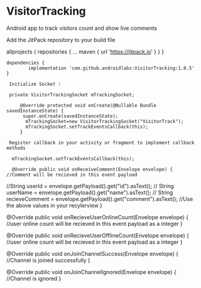 # VisitorTracking
Android app to track visitors count and show live comments

Add the JitPack repository to your build file

allprojects {
		repositories {
			...
			maven { url 'https://jitpack.io' }
		}
	}
	
	dependencies {
	        implementation 'com.github.androidlabz:VisitorTracking:1.0.5'
	}
	
	 Initialize Socket :
	
	 private VisitorTrackingSocket mTrackingSocket;

         @Override protected void onCreate(@Nullable Bundle savedInstanceState) {
          super.onCreate(savedInstanceState);
           mTrackingSocket=new VisitorTrackingSocket("VisitorTrack");
           mTrackingSocket.setTrackEventsCallback(this);
         }
	 
	 Register callback in your activity or fragment to implement callback methods
	 
	  mTrackingSocket.setTrackEventsCallback(this);
	  
	  @Override public void onReceiveComment(Envelope envelope) {
    //Comment will be recieved in this event payload
   //String  userId = envelope.getPayload().get("id").asText();
  // String userName = envelope.getPayload().get("name").asText();
  // String recieveComment = envelope.getPayload().get("comment").asText();
   //Use the above values in your recylerview
  }

  @Override public void onRecieveUserOnlineCount(Envelope envelope) {
    //user online count will be recieved in this event payload as a integer
  }

  @Override public void onRecieveUserOfflineCount(Envelope envelope) {
    //user online count will be recieved in this event payload as a integer
  }

  @Override public void onJoinChannelSuccess(Envelope envelope) {
  //Channel is joined successfully
  }

  @Override public void onJoinChannelIgnored(Envelope envelope) {
    //Channel is ignored 
  }
	  
	  
	     
	     
